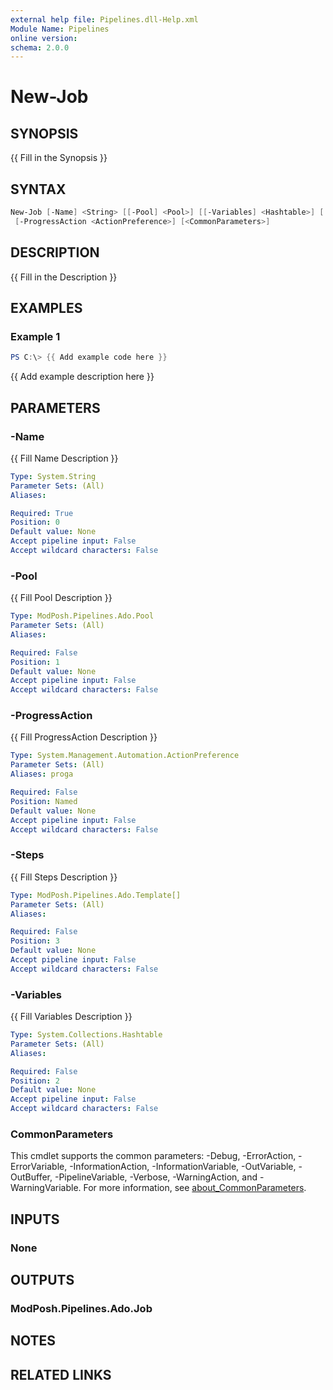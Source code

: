 ```yaml
---
external help file: Pipelines.dll-Help.xml
Module Name: Pipelines
online version:
schema: 2.0.0
---
```


# New-Job

## SYNOPSIS

{{ Fill in the Synopsis }}

## SYNTAX

```powershell
New-Job [-Name] <String> [[-Pool] <Pool>] [[-Variables] <Hashtable>] [[-Steps] <Template[]>]
 [-ProgressAction <ActionPreference>] [<CommonParameters>]
```

## DESCRIPTION

{{ Fill in the Description }}

## EXAMPLES

### Example 1

```powershell
PS C:\> {{ Add example code here }}
```

{{ Add example description here }}

## PARAMETERS

### -Name

{{ Fill Name Description }}

```yaml
Type: System.String
Parameter Sets: (All)
Aliases:

Required: True
Position: 0
Default value: None
Accept pipeline input: False
Accept wildcard characters: False
```

### -Pool

{{ Fill Pool Description }}

```yaml
Type: ModPosh.Pipelines.Ado.Pool
Parameter Sets: (All)
Aliases:

Required: False
Position: 1
Default value: None
Accept pipeline input: False
Accept wildcard characters: False
```

### -ProgressAction

{{ Fill ProgressAction Description }}

```yaml
Type: System.Management.Automation.ActionPreference
Parameter Sets: (All)
Aliases: proga

Required: False
Position: Named
Default value: None
Accept pipeline input: False
Accept wildcard characters: False
```

### -Steps

{{ Fill Steps Description }}

```yaml
Type: ModPosh.Pipelines.Ado.Template[]
Parameter Sets: (All)
Aliases:

Required: False
Position: 3
Default value: None
Accept pipeline input: False
Accept wildcard characters: False
```

### -Variables

{{ Fill Variables Description }}

```yaml
Type: System.Collections.Hashtable
Parameter Sets: (All)
Aliases:

Required: False
Position: 2
Default value: None
Accept pipeline input: False
Accept wildcard characters: False
```

### CommonParameters

This cmdlet supports the common parameters: -Debug, -ErrorAction, -ErrorVariable, -InformationAction, -InformationVariable, -OutVariable, -OutBuffer, -PipelineVariable, -Verbose, -WarningAction, and -WarningVariable. For more information, see [about_CommonParameters](http://go.microsoft.com/fwlink/?LinkID=113216).

## INPUTS

### None

## OUTPUTS

### ModPosh.Pipelines.Ado.Job

## NOTES

## RELATED LINKS
